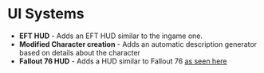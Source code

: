 # UI Systems

- **EFT HUD** - Adds an EFT HUD similar to the ingame one.
- **Modified Character creation** - Adds an automatic description generator based on details about the character
- **Fallout 76 HUD** - Adds a HUD similar to Fallout 76 [as seen here](https://i.ibb.co/F6pB6xM/Enemy-Level.jpg)
